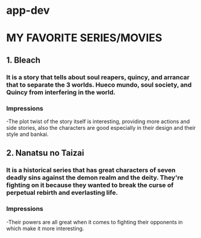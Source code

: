 # app-dev

# MY FAVORITE SERIES/MOVIES

## 1. Bleach

### It is a story that tells about soul reapers, quincy, and arrancar that to separate the 3 worlds. Hueco mundo, soul society, and Quincy from interfering in the world.

### Impressions

-The plot twist of the story itself is interesting, providing more actions and side stories, also the characters are good especially in their design and their style and bankai.


## 2. Nanatsu no Taizai
### It is a historical series that has great characters of seven deadly sins against the demon realm and the deity. They're fighting on it because they wanted to break the curse of perpetual rebirth and everlasting life.

### Impressions

-Their powers are all great when it comes to fighting their opponents in which make it more interesting.
